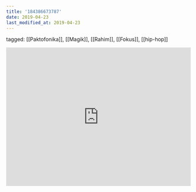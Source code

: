 ```yaml
---
title: '184386673787'
date: 2019-04-23
last_modified_at: 2019-04-23
---
```

tagged: [[Paktofonika]], [[Magik]], [[Rahim]], [[Fokus]], [[hip-hop]]
<iframe allow="accelerometer; autoplay; clipboard-write; encrypted-media; gyroscope; picture-in-picture" allowfullscreen="" frameborder="0" height="375" id="youtube_iframe" src="https://www.youtube.com/embed/yiwek6SDl7w?feature=oembed&amp;enablejsapi=1&amp;origin=https://safe.txmblr.com&amp;wmode=opaque" width="500"></iframe>